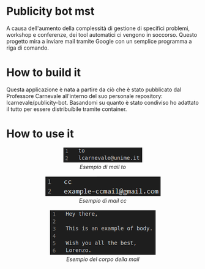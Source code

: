 # Publicity bot mst

A causa dell'aumento della complessità di gestione di specifici problemi, workshop e conferenze, dei tool automatici ci vengono in soccorso. Questo progetto mira a inviare mail tramite Google con un semplice programma a riga di comando.

# How to build it
Questa applicazione è nata a partire da ciò che è stato pubblicato dal Professore Carnevale all'interno del suo personale repository: lcarnevale/publicity-bot.
Basandomi su quanto è stato condiviso ho adattato il tutto per essere distribuibile tramite container.






# How to use it


<p align="center">
  <img src="docs/emails-to-sample.png">
  <br>
  <em>Esempio di mail to</em>
  <br> <br>
  <img src="docs/emails-cc-sample.PNG">
  <br>
  <em>Esempio di mail cc</em>
  <br> <br>
  <img src="docs/emails-body-sample.png">
  <br>
  <em>Esempio del corpo della mail</em>
</p>


